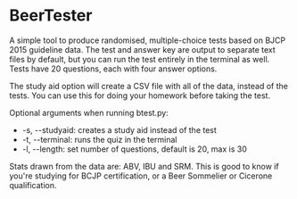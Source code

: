 # BeerTester

A simple tool to produce randomised, multiple-choice tests based on BJCP 2015 guideline data. The test and answer key are output to separate text files by default, but you can run the test entirely in the terminal as well. Tests have 20 questions, each with four answer options.

The study aid option will create a CSV file with all of the data, instead of the tests. You can use this for doing your homework before taking the test.

Optional arguments when running btest.py:

* -s, --studyaid: creates a study aid instead of the test
* -t, --terminal: runs the quiz in the terminal
* -l, --length: set number of questions, default is 20, max is 30


Stats drawn from the data are: ABV, IBU and SRM. This is good to know if you're studying for BCJP certification, or a Beer Sommelier or Cicerone qualification.
